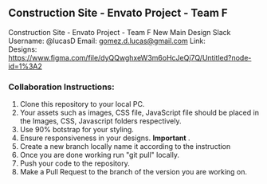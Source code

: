 ## Construction Site - Envato Project - Team F
Construction Site - Envato Project - Team F
New Main Design 
Slack Username: @lucasD
Email: gomez.d.lucas@gmail.com
Link:  
Designs:  https://www.figma.com/file/dyQQwghxeW3m6oHcJeQj7Q/Untitled?node-id=1%3A2


### Collaboration Instructions:

1. Clone this repository to your local PC.
2. Your assets such as images, CSS file, JavaScript file should be placed in the Images, CSS, Javascript folders respectively.
3. Use 90% botstrap for your styling.
4. Ensure responsiveness in your designs. **Important** .
5. Create a new branch locally name it according to the  instruction 
6. Once you are done working run "git pull" locally.
7. Push your code to the repository.
8. Make a Pull Request to the branch of the version you are working on.
